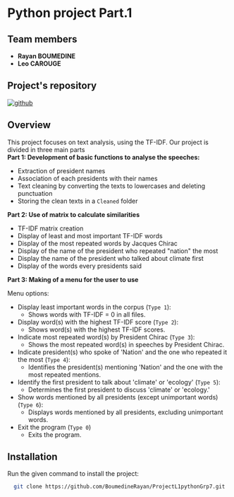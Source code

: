 # Python project Part.1

## Team members
- **Rayan BOUMEDINE**
- **Leo CAROUGE**

## Project's repository

[![github](https://img.shields.io/badge/Project's_link-black?style=for-the-badge&logo=github&logoColor=white)](https://github.com/BoumedineRayan/ProjectL1pythonGrp7)

## Overview

This project focuses on text analysis, using the TF-IDF. Our project is divided in three main parts   
**Part 1: Development of basic functions to analyse the speeches:**
- Extraction of president names 
- Association of each presidents with their names
- Text cleaning by converting the texts to lowercases and deleting punctuation
- Storing the clean texts in a `Cleaned` folder

**Part 2: Use of matrix to calculate similarities**
- TF-IDF matrix creation
- Display of least and most important TF-IDF words
- Display of the most repeated words by Jacques Chirac
- Display of the name of the president who repeated "nation" the most
- Display the name of the president who talked about climate first
- Display of the words every presidents said

**Part 3: Making of a menu for the user to use**

Menu options: 
- Display least important words in the corpus (`Type 1`):
    - Shows words with TF-IDF = 0 in all files.
- Display word(s) with the highest TF-IDF score (`Type 2`):
    - Shows word(s) with the highest TF-IDF scores.
- Indicate most repeated word(s) by President Chirac (`Type 3`):
    - Shows the most repeated word(s) in speeches by President Chirac.
- Indicate president(s) who spoke of 'Nation' and the one who repeated it the most (`Type 4`):
    - Identifies the president(s) mentioning 'Nation' and the one with the most repeated mentions.
- Identify the first president to talk about 'climate' or 'ecology' (`Type 5`):
    - Determines the first president to discuss 'climate' or 'ecology.'
- Show words mentioned by all presidents (except unimportant words) (`Type 6`):
    - Displays words mentioned by all presidents, excluding unimportant words.
- Exit the program (`Type 0`)
    - Exits the program.



## Installation 
Run the given command to install the project:

```bash
  git clone https://github.com/BoumedineRayan/ProjectL1pythonGrp7.git
```



